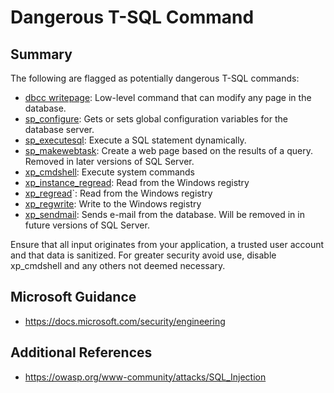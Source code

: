 # Dangerous T-SQL Command

## Summary

The following are flagged as potentially dangerous T-SQL commands:

* [dbcc writepage](https://krishnakumarsql.wordpress.com/2014/02/11/dbcc-writepage-dangerous-sqlserver-command/): Low-level command that can modify any page in the database.
* [sp_configure](https://msdn.microsoft.com/en-us/library/ms188787.aspx): Gets or sets global configuration variables for the database server.
* [sp_executesql](https://msdn.microsoft.com/en-us/library/ms188001.aspx): Execute a SQL statement dynamically.
* [sp_makewebtask](http://www.codemag.com/Article/0505041): Create a web page based on the results of a query. Removed in later versions of SQL Server.
* [xp_cmdshell](https://msdn.microsoft.com/en-us/library/ms175046.aspx): Execute system commands
* [xp_instance_regread](https://social.msdn.microsoft.com/Forums/sqlserver/en-US/e4cc9df2-81c1-49e0-b01a-4cf27ac29861/query-the-registry?forum=transactsql): Read from the Windows registry
* [xp_regread](https://www.sswug.org/alexanderchigrik/sql-server/undocumented-sql-server-2014-extended-stored-procedures-part-1/)`: Read from the Windows registry
* [xp_regwrite](https://www.sswug.org/alexanderchigrik/sql-server/undocumented-sql-server-2014-extended-stored-procedures-part-1/): Write to the Windows registry
* [xp_sendmail](https://technet.microsoft.com/en-us/library/ms189505(v=sql.105).aspx): Sends e-mail from the database. Will be removed in in future versions of SQL Server.

Ensure that all input originates from your application, a trusted
user account and that data is sanitized.  For greater security avoid use, disable xp_cmdshell and any others not deemed necessary.

## Microsoft Guidance

* https://docs.microsoft.com/security/engineering

## Additional References

* https://owasp.org/www-community/attacks/SQL_Injection